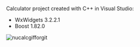 Calculator project created with C++ in Visual Studio:
- WxWidgets 3.2.2.1
- Boost 1.82.0

![nucalcgifforgit](https://github.com/Ryan-slither/NuCalc/assets/108439802/a5dd41bf-592e-49aa-b31e-c4231e9d28f9)
